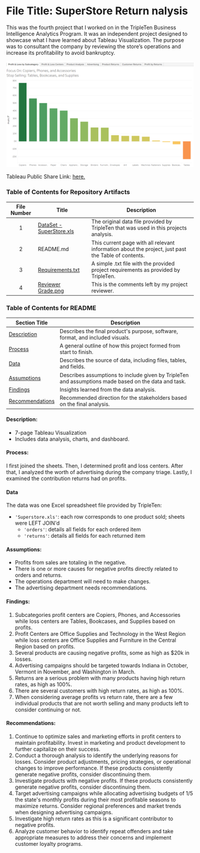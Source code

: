 # File Title: SuperStore Return nalysis

This was the fourth project that I worked on in the TripleTen Business Intelligence Analytics Program. It was an independent project designed to showcase what I have learned about Tableau Visualization. The purpose was to consultant the company by reviewing the store’s operations and increase its profitability to avoid bankruptcy.

[<img src="https://github.com/narmada3/DataAnalytics_Trippleten/blob/main/Images/SuperStoreConsult.png" alt="First Visulization Sheet">](https://www.loom.com/share/ce4f7d6c63a4489d9f6d8f430ba3f3d9?sid=55211fb8-68b2-4489-ab4b-e9010cad830b)

Tableau Public Share Link: <a href='https://public.tableau.com/views/SuperStoreConsult/ProfitLossbySubcategory?:language=en-US&:sid=&:redirect=auth&:display_count=n&:origin=viz_share_link' target=_blank><u>here</u>.</a> 

### Table of Contents for Repository Artifacts
| File Number | Title | Description |
| :-----------: | ----------- |----------- |
| 1 | [DataSet - SuperStore.xls](https://github.com/narmada3/DataAnalytics_Trippleten/blob/main/SuperStore%20Consult/DataSet%20-%20SuperStore.xls) | The original data file provided by TripleTen that was used in this projects analysis. |
| 2 | README.md | This current page with all relevant information about the project, just past the Table of contents. |
| 3 | [Requirements.txt](https://github.com/narmada3/DataAnalytics_Trippleten/blob/main/SuperStore%20Consult/Requirements.txt) | A simple .txt file with the provided project requirements as provided by TripleTen. |
| 4 | [Reviewer Grade.png](https://github.com/narmada3/DataAnalytics_Trippleten/blob/main/SuperStore%20Consult/Reviewer%20Grade.png) | This is the comments left by my project reviewer. |

### Table of Contents for README
| Section Title | Description |
| ----------- |----------- |
| [Description](https://github.com/narmada3/DataAnalytics_Trippleten/tree/main/SuperStore%20Consult#description) | Describes the final product's purpose, software, format, and included visuals. |
| [Process](https://github.com/narmada3/DataAnalytics_Trippleten/tree/main/SuperStore%20Consult#process) | A general outline of how this project formed from start to finish. |
| [Data](https://github.com/narmada3/DataAnalytics_Trippleten/tree/main/SuperStore%20Consult#data) | Describes the source of data, including files, tables, and fields. |
| [Assumptions](https://github.com/narmada3/DataAnalytics_Trippleten/tree/main/SuperStore%20Consult#assumptions) | Describes assumptions to include given by TripleTen and assumptions made based on the data and task. |
| [Findings](https://github.com/narmada3/DataAnalytics_Trippleten/tree/main/SuperStore%20Consult#findings) | Insights learned from the data analysis. |
| [Recommendations](https://github.com/narmada3/DataAnalytics_Trippleten/tree/main/SuperStore%20Consult#recommendations) | Recommended direction for the stakeholders based on the final analysis. |

#### Description:
- 7-page Tableau Visualization
- Includes data analysis, charts, and dashboard.

#### Process:
I first joined the sheets.
Then, I determined profit and loss centers.
After that, I analyzed the worth of advertising during the company triage.
Lastly, I examined the contribution returns had on profits.

#### Data
The data was one Excel spreadsheet file provided by TripleTen:
- `'Superstore.xls'`: each row corresponds to one product sold; sheets were LEFT JOIN'd
    - `'orders'`: details all fields for each ordered item
    - `'returns'`: details all fields for each returned item

#### Assumptions:
- Profits from sales are totaling in the negative.	
- There is one or more causes for negative profits directly related to orders and returns.
- The operations department will need to make changes.
- The advertising department needs recommendations.

#### Findings:
1. Subcategories profit centers are Copiers, Phones, and Accessories while loss centers are Tables, Bookcases, and Supplies based on profits.
2. Profit Centers are Office Supplies and Technology in the West Region while loss centers are Office Supplies and Furniture in the Central Region based on profits.
3. Several products are causing negative profits, some as high as $20k in losses.
4. Advertising campaigns should be targeted towards Indiana in October, Vermont in November, and Washington in March.
5. Returns are a serious problem with many products having high return rates, as high as 100%.
6. There are several customers with high return rates, as high as 100%.
7. When considering average profits vs return rate, there are a few individual products that are not worth selling and many products left to consider continuing or not.

#### Recommendations:
1. Continue to optimize sales and marketing efforts in profit centers to maintain profitability. Invest in marketing and product development to further capitalize on their success.
2. Conduct a thorough analysis to identify the underlying reasons for losses. Consider product adjustments, pricing strategies, or operational changes to improve performance. If these products consistently generate negative profits, consider discontinuing them.
3. Investigate products with negative profits. If these products consistently generate negative profits, consider discontinuing them.
4. Target advertising campaigns while allocating advertising budgets of 1/5 the state's monthly profits during their most profitable seasons to maximize returns. Consider regional preferences and market trends when designing advertising campaigns.
5. Investigate high return rates as this is a significant contributor to negative profits.
6. Analyze customer behavior to identify repeat offenders and take appropriate measures to address their concerns and implement customer loyalty programs.
